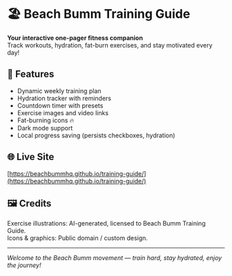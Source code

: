 # 🏖️ Beach Bumm Training Guide

**Your interactive one-pager fitness companion**  
Track workouts, hydration, fat-burn exercises, and stay motivated every day!

## 🌟 Features
- Dynamic weekly training plan
- Hydration tracker with reminders
- Countdown timer with presets
- Exercise images and video links
- Fat-burning icons 🔥
- Dark mode support
- Local progress saving (persists checkboxes, hydration)

## 🌐 Live Site
[https://beachbummhq.github.io/training-guide/](https://beachbummhq.github.io/training-guide/)

## 🖼️ Credits
Exercise illustrations: AI-generated, licensed to Beach Bumm Training Guide.  
Icons & graphics: Public domain / custom design.

---

*Welcome to the Beach Bumm movement — train hard, stay hydrated, enjoy the journey!*
